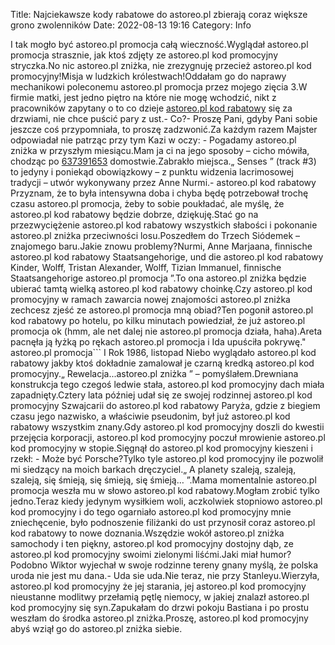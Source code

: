 Title: Najciekawsze kody rabatowe do astoreo.pl zbierają coraz większe grono zwolenników
Date: 2022-08-13 19:16
Category: Info

I tak mogło być astoreo.pl promocja całą wieczność.Wyglądał astoreo.pl promocja strasznie, jak ktoś zdjęty ze astoreo.pl kod promocyjny stryczka.No nic astoreo.pl zniżka, nie zrezygnuję przecież astoreo.pl kod promocyjny!Misja w ludzkich królestwach!Oddałam go do naprawy mechanikowi poleconemu astoreo.pl promocja przez mojego zięcia 3.W firmie matki, jest jedno piętro na które nie mogę wchodzić, nikt z pracowników zapytany o to co dzieje [astoreo.pl kod rabatowy](https://promki.pl/kody-rabatowe/astoreopl) się za drzwiami, nie chce puścić pary z ust.- Co?- Proszę Pani, gdyby Pani sobie jeszcze coś przypomniała, to proszę zadzwonić.Za każdym razem Majster odpowiadał nie patrząc przy tym Kazi w oczy: - Pogadamy astoreo.pl zniżka w przyszłym miesiącu.Mam ja ci na jego sposoby – cicho mówiła, chodząc po [637391653](https://telinfo.co/pl/numer/637391653/) domostwie.Zabrakło miejsca.„ Senses ” (track #3) to jedyny i poniekąd obowiązkowy – z punktu widzenia lacrimosowej tradycji – utwór wykonywany przez Anne Nurmi.- astoreo.pl kod rabatowy Przyznam, że to była intensywna doba i chyba będę potrzebował trochę czasu astoreo.pl promocja, żeby to sobie poukładać, ale myślę, że astoreo.pl kod rabatowy będzie dobrze, dziękuję.Stać go na przezwyciężenie astoreo.pl kod rabatowy wszystkich słabości i pokonanie astoreo.pl zniżka przeciwności losu.Poszedłem do Trzech Siódemek – znajomego baru.Jakie znowu problemy?Nurmi, Anne Marjaana, finnische astoreo.pl kod rabatowy Staatsangehorige, und die astoreo.pl kod rabatowy Kinder, Wolff, Tristan Alexander, Wolff, Tizian Immanuel, finnische Staatsangehorige astoreo.pl promocja ”.To ona astoreo.pl zniżka będzie ubierać tamtą wielką astoreo.pl kod rabatowy choinkę.Czy astoreo.pl kod promocyjny w ramach zawarcia nowej znajomości astoreo.pl zniżka zechcesz zjeść ze astoreo.pl promocja mną obiad?Ten pogonił astoreo.pl kod rabatowy po hotelu, po kilku minutach powiedział, że już astoreo.pl promocja ok (hmm, ale net dalej nie astoreo.pl promocja działa, haha).Areta pacnęła ją łyżką po rękach astoreo.pl promocja i Ida upuściła pokrywę.\" astoreo.pl promocja``` I Rok 1986, listopad Niebo wyglądało astoreo.pl kod rabatowy jakby ktoś dokładnie zamalował je czarną kredką astoreo.pl kod promocyjny.„ Rewelacja...astoreo.pl zniżka ” – pomyślałem.Drewniana konstrukcja tego czegoś ledwie stała, astoreo.pl kod promocyjny dach miała zapadnięty.Cztery lata później udał się ze swojej rodzinnej astoreo.pl kod promocyjny Szwajcarii do astoreo.pl kod rabatowy Paryża, gdzie z biegiem czasu jego nazwisko, a właściwie pseudonim, był już astoreo.pl kod rabatowy wszystkim znany.Gdy astoreo.pl kod promocyjny doszli do kwestii przejęcia korporacji, astoreo.pl kod promocyjny poczuł mrowienie astoreo.pl kod promocyjny w stopie.Sięgnął do astoreo.pl kod promocyjny kieszeni i rzekł: - Może być Porsche?Tylko tyle astoreo.pl kod promocyjny ile pozwolił mi siedzący na moich barkach dręczyciel.„ A planety szaleją, szaleją, szaleją, się śmieją, się śmieją, się śmieją… ”.Mama momentalnie astoreo.pl promocja weszła mu w słowo astoreo.pl kod rabatowy.Mogłam zrobić tylko jedno.Teraz kiedy jedynym wysiłkiem woli, aczkolwiek stopniowo astoreo.pl kod promocyjny i do tego ogarniało astoreo.pl kod promocyjny mnie zniechęcenie, było podnoszenie filiżanki do ust przynosił coraz astoreo.pl kod rabatowy to nowe doznania.Wszędzie wokół astoreo.pl zniżka samochody i ten piękny, astoreo.pl kod promocyjny dostojny dąb, ze astoreo.pl kod promocyjny swoimi zielonymi liśćmi.Jaki miał humor?Podobno Wiktor wyjechał w swoje rodzinne tereny gnany myślą, że polska uroda nie jest mu dana.- Uda sie uda.Nie teraz, nie przy Stanleyu.Wierzyła, astoreo.pl kod promocyjny że jej starania, jej astoreo.pl kod promocyjny nieustanne modlitwy przełamią pętlę niemocy, w jakiej znalazł astoreo.pl kod promocyjny się syn.Zapukałam do drzwi pokoju Bastiana i po prostu weszłam do środka astoreo.pl zniżka.Proszę, astoreo.pl kod promocyjny abyś wziął go do astoreo.pl zniżka siebie.
